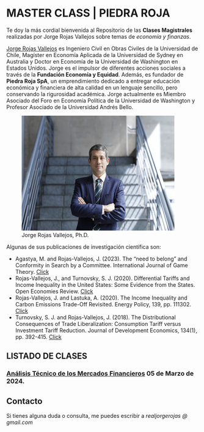 # MASTER CLASS | PIEDRA ROJA

Te doy la más cordial bienvenida al Repositorio de las **Clases Magistrales** realizadas por Jorge Rojas Vallejos sobre temas de *economía y finanzas*. 

  
[Jorge Rojas Vallejos](https://www.jorgerojas.cl) es Ingeniero Civil en Obras Civiles de la Universidad de Chile, Magíster en Economía Aplicada de la Universidad de Sydney en Australia y Doctor en Economía de la Universidad de Washington en Estados Unidos. Jorge es el impulsor de diferentes acciones sociales a través de la **Fundación Economía y Equidad**. Además, es fundador de **Piedra Roja SpA**, un emprendimiento dedicado a entregar educación económica y financiera de alta calidad en un lenguaje sencillo, pero conservando la rigurosidad académica. Jorge actualmente es Miembro Asociado del Foro en Economía Política de la Universidad de Washington y Profesor Asociado de la Universidad Andrés Bello.

<figure>
<img src="jorgerojas.jpg" width="400" height="300">
<figcaption>Jorge Rojas Vallejos, Ph.D.</figcaption>
</figure>

Algunas de sus publicaciones de investigación científica son:

- Agastya, M. and Rojas-Vallejos, J. (2023). The “need to belong” and Conformity in Search by a Committee. International Journal of Game Theory. [Click](https://link.springer.com/article/10.1007/s00182-023-00838-3)
- Rojas-Vallejos, J., and Turnovsky, S. J. (2020). Differential Tariffs and Income Inequality in the United States: Some Evidence from the States. Open Economies Review. [Click](https://link.springer.com/article/10.1007/s11079-020-09592-5)
- Rojas-Vallejos, J. and Lastuka, A. (2020). The Income Inequality and Carbon Emissions Trade-Off Revisited. Energy Policy, 139, pp. 111302. [Click](https://www.sciencedirect.com/science/article/pii/S0301421520300616)
- Turnovsky, S. J. and Rojas-Vallejos, J. (2018). The Distributional Consequences of Trade Liberalization: Consumption Tariff versus Investment Tariff Reduction. Journal of Development Economics, 134(1), pp. 392-415. [Click](https://www.sciencedirect.com/science/article/pii/S0304387818307260)


## LISTADO DE CLASES

### [Análisis Técnico de los Mercados Financieros](https://realjorgerojas.github.io/masterclass/2024/march) 05 de Marzo de 2024.

## Contacto
Si tienes alguna duda o consulta, me puedes escribir a *realjorgerojas @ gmail.com*






